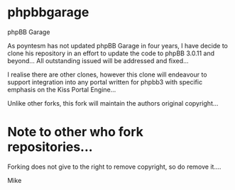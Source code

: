 phpbbgarage
===========

phpBB Garage

As poyntesm has not updated phpBB Garage in four years, I have decide to clone his repository in an effort to update the code to phpBB 3.0.11 and beyond...
All outstanding issued will be addressed and fixed...

I realise there are other clones, however this clone will endeavour to support integration into any portal written for phpbb3 with specific emphasis on the Kiss Portal Engine...


Unlike other forks, this fork will maintain the authors original copyright...


Note to other who fork repositories...
======================================
Forking does not give to the right to remove copyright, so do remove it....

Mike
